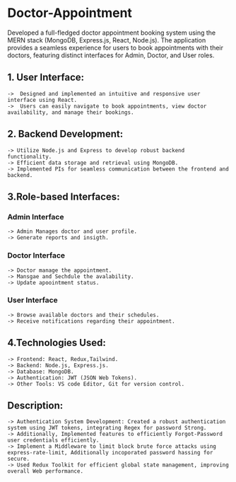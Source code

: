 # Doctor-Appointment 
Developed a full-fledged doctor appointment booking system using the MERN stack (MongoDB, Express.js, React, Node.js). The application provides a seamless experience for users to book appointments with their doctors, featuring distinct interfaces for Admin, Doctor, and User roles.
## 1. User Interface:
    ->  Designed and implemented an intuitive and responsive user interface using React.
    ->  Users can easily navigate to book appointments, view doctor availability, and manage their bookings.
    
## 2. Backend Development:
    -> Utilize Node.js and Express to develop robust backend functionality.
    -> Efficient data storage and retrieval using MongoDB.
    -> Implemented PIs for seamless communication between the frontend and backend.

## 3.Role-based Interfaces:
### Admin Interface
    -> Admin Manages doctor and user profile.
    -> Generate reports and insigth.
### Doctor Interface
    -> Doctor manage the appointment.
    -> Mansgae and Sechdule the avalability.
    -> Update apoointment status.
### User Interface 
    -> Browse available doctors and their schedules.
    -> Receive notifications regarding their appointment. 

## 4.Technologies Used:
    -> Frontend: React, Redux,Tailwind.
    -> Backend: Node.js, Express.js.
    -> Database: MongoDB.
    -> Authentication: JWT (JSON Web Tokens).
    -> Other Tools: VS code Editor, Git for version control.
## Description:
    -> Authentication System Development: Created a robust authentication system using JWT tokens, integrating Regex for password Strong. 
    -> Additionally, Implemented features to efficiently Forgot-Password user credentials efficiently.
    -> Implement a Middleware to limit block brute force attacks using express-rate-limit, Additionally incoporated password hassing for secure.
    -> Used Redux Toolkit for efficient global state management, improving overall Web performance. 

    
